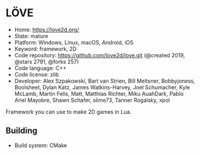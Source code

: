 # LÖVE

- Home: https://love2d.org/
- State: mature
- Platform: Windows, Linux, macOS, Android, iOS
- Keyword: framework, 2D
- Code repository: https://github.com/love2d/love.git (@created 2019, @stars 2791, @forks 257)
- Code language: C++
- Code license: zlib
- Developer: Alex Szpakowski, Bart van Strien, Bill Meltsner, Bobbyjoness, Boolsheet, Dylan Katz, James Watkins-Harvey, Joel Schumacher, Kyle McLamb, Martin Felis, Matt, Matthias Richter, Miku AuahDark, Pablo Ariel Mayobre, Shawn Schafer, slime73, Tanner Rogalsky, xpol

Framework you can use to make 2D games in Lua.

## Building

- Build system: CMake
